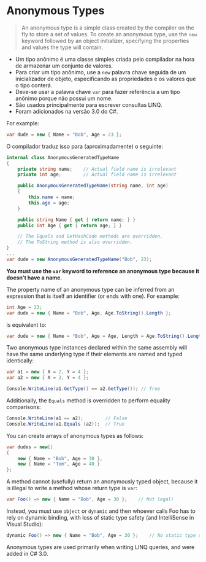 # Anonymous Types

> An anonymous type is a simple class created by the compiler on the fly to store a set of values. To create an anonymous type, use the `new` keyword followed by an object initializer, specifying the properties and values the type will contain.

- Um tipo anônimo é uma classe simples criada pelo compilador na hora de armazenar um conjunto de valores.
- Para criar um tipo anônimo, use a `new` palavra chave seguida de um inicializador de objeto, especificando as propriedades e os valores que o tipo conterá.
- Deve-se usar a palavra chave `var` para fazer referência a um tipo anônimo porque não possui um nome.
- São usados principalmente para escrever consultas LINQ.
- Foram adicionados na versão 3.0 do C#.

For example:

```csharp
var dude = new { Name = "Bob", Age = 23 };
```

O compilador traduz isso para (aproximadamente) o seguinte:

```c#
internal class AnonymousGeneratedTypeName
{
    private string name;    // Actual field name is irrelevant
    private int age;        // Actual field name is irrelevant

    public AnonymousGeneratedTypeName(string name, int age)
    {
        this.name = name;
        this.age = age;
    }

    public string Name { get { return name; } }
    public int Age { get { return age; } }

    // The Equals and GetHashCode methods are overridden.
    // The ToString method is also overridden.
}
...
var dude = new AnonymousGeneratedTypeName("Bob", 23);
```

**You must use the `var` keyword to reference an anonymous type because it doesn’t have a name**.

The property name of an anonymous type can be inferred from an expression that is itself an identifier (or ends with one). For example:

```csharp
int Age = 23;
var dude = new { Name = "Bob", Age, Age.ToString().Length };
```

is equivalent to:

```csharp
var dude = new { Name = "Bob", Age = Age, Length = Age.ToString().Length };
```

Two anonymous type instances declared within the same assembly will have the same underlying type if their elements are named and typed identically:

```csharp
var a1 = new { X = 2, Y = 4 };
var a2 = new { X = 2, Y = 4 };

Console.WriteLine(a1.GetType() == a2.GetType()); // True
```

Additionally, the `Equals` method is overridden to perform equality comparisons:

```csharp
Console.WriteLine(a1 == a2);        // False
Console.WriteLine(a1.Equals (a2));  // True
```

You can create arrays of anonymous types as follows:

```csharp
var dudes = new[]
{
    new { Name = "Bob", Age = 30 },
    new { Name = "Tom", Age = 40 }
};
```

A method cannot (usefully) return an anonymously typed object, because it is illegal to write a method whose return type is `var`:

```csharp
var Foo() => new { Name = "Bob", Age = 30 };    // Not legal!
```

Instead, you must use `object` or `dynamic` and then whoever calls Foo has to rely on dynamic binding, with loss of static type safety (and IntelliSense in Visual Studio):

```csharp
dynamic Foo() => new { Name = "Bob", Age = 30 };    // No static type safety.
```

Anonymous types are used primarily when writing LINQ queries, and were added in C# 3.0.
